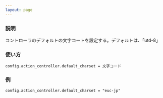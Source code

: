```yaml
---
layout: page
---
```

### 説明
コントローラのデフォルトの文字コートを設定する。デフォルトは、「utd-8」

### 使い方
    config.action_controller.default_charset = 文字コード

### 例
    config.action_controller.default_charset = "euc-jp"